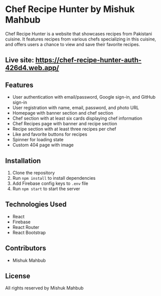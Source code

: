 # Chef Recipe Hunter by Mishuk Mahbub

Chef Recipe Hunter is a website that showcases recipes from Pakistani cuisine. It features recipes from various chefs specializing in this cuisine, and offers users a chance to view and save their favorite recipes.

## Live site: https://chef-recipe-hunter-auth-426d4.web.app/

## Features

- User authentication with email/password, Google sign-in, and GitHub sign-in
- User registration with name, email, password, and photo URL
- Homepage with banner section and chef section
- Chef section with at least six cards displaying chef information
- Chef Recipes page with banner and recipe section
- Recipe section with at least three recipes per chef
- Like and favorite buttons for recipes
- Spinner for loading state
- Custom 404 page with image

## Installation

1. Clone the repository
2. Run `npm install` to install dependencies
3. Add Firebase config keys to `.env` file
4. Run `npm start` to start the server

## Technologies Used

- React
- Firebase
- React Router
- React Bootstrap

## Contributors

- Mishuk Mahbub

## License

All rights reserved by Mishuk Mahbub